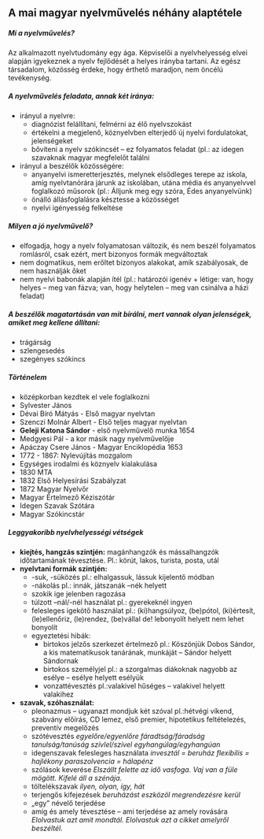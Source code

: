 A mai magyar nyelvművelés néhány alaptétele
-------------------------------------------

##### Mi a nyelvművelés?

Az alkalmazott nyelvtudomány egy ága. Képviselői a nyelvhelyesség elvei alapján igyekeznek a nyelv fejlődését a helyes irányba tartani. Az egész társadalom, közösség érdeke, hogy érthető maradjon, nem öncélú tevékenység.

##### A nyelvművelés feladata, annak két iránya:

* irányul a nyelvre:
	* diagnózist felállítani, felmérni az élő nyelvszokást
	* értékelni a megjelenő, köznyelvben elterjedő új nyelvi fordulatokat, jelenségeket
	* bővíteni a nyelv szókincsét – ez folyamatos feladat (pl.: az idegen szavaknak magyar megfelelőt találni
* irányul a beszélők közösségére:
	* anyanyelvi ismeretterjesztés, melynek elsődleges terepe az iskola, amíg nyelvtanórára járunk az iskolában, utána média és anyanyelvvel foglalkozó műsorok (pl.: Álljunk meg egy szóra, Édes anyanyelvünk)
	* önálló állásfoglalásra késztesse a közösséget
	* nyelvi igényesség felkeltése

##### Milyen a jó nyelvművelő?

* elfogadja, hogy a nyelv folyamatosan változik, és nem beszél folyamatos romlásról, csak ezért, mert bizonyos formák megváltoztak
* nem dogmatikus, nem erőltet bizonyos alakokat, amik szabályosak, de nem használják őket
* nem nyelvi babonák alapján ítél (pl.: határozói igenév + létige: van, hogy helyes – meg van fázva; van, hogy helytelen – meg van csinálva a házi feladat)

##### A beszélők magatartásán van mit bírálni, mert vannak olyan jelenségek, amiket meg kellene állítani:
* trágárság
* szlengesedés
* szegényes szókincs

##### Történelem
* középkorban kezdtek el vele foglalkozni
* Sylvester János
* Dévai Bíró Mátyás - Első magyar nyelvtan
* Szenczi Molnár Albert - Első teljes magyar nyelvtan
* __Geleji Katona Sándor__ - első nyelvművelő munka 1654
* Medgyesi Pál - a kor másik nagy nyelvművelője
* Apáczay Csere János - Magyar Enciklopédia 1653
* 1772 - 1867: Nylevújítás mozgalom
* Egységes irodalmi és köznyelv kialakulása
* 1830 MTA
* 1832 Első Helyesírási Szabályzat
* 1872 Magyar Nyelvőr
* Magyar Értelmező Kéziszótár
* Idegen Szavak Szótára
* Magyar Szókincstár

##### Leggyakoribb nyelvhelyességi vétségek
* __kiejtés, hangzás szintjén:__ magánhangzók és mássalhangzók időtartamának tévesztése. Pl.: körút, lakos, turista, posta, utál
* __nyelvtani formák szintjén:__
	* -suk, -süközés
	pl.: elhalgassuk, lássuk kijelentő módban
	* -nákolás
	pl.: innák, játszanák –nék helyett
	* szokik ige jelenben ragozása
	* túlzott –nál/-nél használat
	pl.: gyerekeknél ingyen
	* felesleges igekötő használat
	pl.: (ki)hangsúlyoz, (be)pótol, (ki)értesít, (le)ellenőriz, (le)rendez, (be)vállal
	de! lebonyolít helyett nem lehet bonyolít
	* egyeztetési hibák:
		* birtokos jelzős szerkezet
		értelmező
		pl.: Köszönjük Dobos Sándor, a kis matematikusok tanárának, munkáját – Sándor helyett Sándornak
		* birtokos személyjel
		pl.: a szorgalmas diákoknak nagyobb az esélye – esélye helyett esélyük
		* vonzattévesztés
		pl.:valakivel hűséges – valakivel helyett valakihez
* __szavak, szóhasználat:__
	* pleonazmus – ugyanazt mondjuk két szóval
	pl.:hétvégi víkend, szabvány előírás, CD lemez, első premier, hipotetikus feltételezés, preventív megelőzés
	* szótévesztés
		_egyelőre/egyenlőre_
		_fáradtság/fáradság_
		_tanulság/tanúság_
		_szívlel/szível_
		_egyhangúlag/egyhangúan_
	* idegenszavak felesleges használata
		_invesztál = beruház_
		_flexibilis = hajlékony_
		_paraszolvencia = hálapénz_
	* szólások keverése
		_Elszállt felette az idő vasfoga._
		_Vaj van a füle mögött._
		_Kifelé áll a szénája._
	* töltelékszavak
		_ilyen, olyan, így, hát_
	* terjengős kifejezések
		_beruházást eszközöl_
		_megrendezésre kerül_
	* „egy” névelő terjedése
	* amíg és amely tévesztése – ami terjedése az amely rovására
		_Elolvastuk azt amit mondtál._
		_Elolvastuk azt a cikket amelyről beszéltél._
